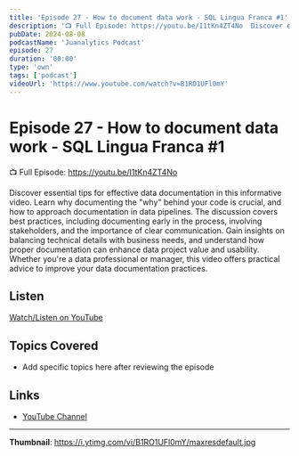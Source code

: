 ```yaml
---
title: 'Episode 27 - How to document data work - SQL Lingua Franca #1'
description: '📺 Full Episode: https://youtu.be/I1tKn4ZT4No  Discover essential tips for effective data documentation in this informative video. Learn why documenting the "why" behind your code is crucial, and how t...'
pubDate: 2024-08-08
podcastName: 'Juanalytics Podcast'
episode: 27
duration: '00:00'
type: 'own'
tags: ['podcast']
videoUrl: 'https://www.youtube.com/watch?v=B1RO1UFl0mY'
---
```


# Episode 27 - How to document data work - SQL Lingua Franca #1

📺 Full Episode: https://youtu.be/I1tKn4ZT4No

Discover essential tips for effective data documentation in this informative video. Learn why documenting the "why" behind your code is crucial, and how to approach documentation in data pipelines. The discussion covers best practices, including documenting early in the process, involving stakeholders, and the importance of clear communication. Gain insights on balancing technical details with business needs, and understand how proper documentation can enhance data project value and usability. Whether you're a data professional or manager, this video offers practical advice to improve your data documentation practices.

## Listen

[Watch/Listen on YouTube](https://www.youtube.com/watch?v=B1RO1UFl0mY)

## Topics Covered

- Add specific topics here after reviewing the episode

## Links

- [YouTube Channel](https://www.youtube.com/juanalytics)

---

**Thumbnail**: https://i.ytimg.com/vi/B1RO1UFl0mY/maxresdefault.jpg
